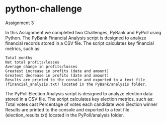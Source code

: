 # python-challenge
Assignment 3

In this Assignment we completed two Challenges, PyBank and PyPoll  using Python.
The PyBank Financial Analysis script is designed to analyze financial records stored in a CSV file.
The script calculates key financial metrics, such as: 

    Total months
    Net total profits/losses
    Average change in profits/losses
    Greatest increase in profits (date and amount)
    Greatest decrease in profits (date and amount)
    Results are printed to the console and exported to a text file (financial_analysis.txt) located in the PyBank/analysis folder.

The PyPoll Election Analysis script is designed to analyze election data stored in a CSV file. The 
script calculates key election metrics, such as:
    Total votes cast
    Percentage of votes each candidate won
    Election winner
    Results  are printed to the console and exported to a text
file (election_results.txt) located in the PyPoll/analysis folder.
